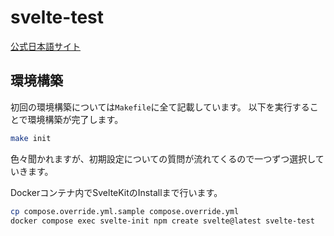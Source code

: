 # svelte-test

[公式日本語サイト](https://kit.svelte.jp/)

## 環境構築

初回の環境構築については`Makefile`に全て記載しています。
以下を実行することで環境構築が完了します。
```bash
make init
```
色々聞かれますが、初期設定についての質問が流れてくるので一つずつ選択していきます。

Dockerコンテナ内でSvelteKitのInstallまで行います。

```bash
cp compose.override.yml.sample compose.override.yml
docker compose exec svelte-init npm create svelte@latest svelte-test
```
